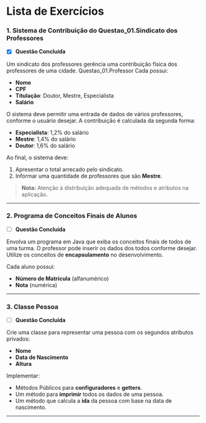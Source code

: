 # Lista de Exercícios

### 1. Sistema de Contribuição do Questao_01.Sindicato dos Professores
- [x] **Questão Concluída** <!-- Troque para [] quando não concluída -->

Um sindicato dos professores gerência uma contribuição física dos professores de uma cidade. Questao_01.Professor Cada possui:
- **Nome**
- **CPF**
- **Titulação**: Doutor, Mestre, Especialista
- **Salário**

O sistema deve permitir uma entrada de dados de vários professores, conforme o usuário desejar. A contribuição é calculada da segunda forma:
- **Especialista**: 1,2% do salário
- **Mestre**: 1,4% do salário
- **Doutor**: 1,6% do salário

Ao final, o sistema deve:
1. Apresentar o total arrecado pelo sindicato.
2. Informar uma quantidade de professores que são **Mestre**.

> **Nota:** Atenção à distribuição adequada de métodos e atributos na aplicação.

---

### 2. Programa de Conceitos Finais de Alunos
- [ ] **Questão Concluída**

Envolva um programa em Java que exiba os conceitos finais de todos de uma turma. O professor pode inserir os dados dos todos conforme desejar.  
Utilize os conceitos de **encapsulamento** no desenvolvimento.

Cada aluno possui:
- **Número de Matrícula** (alfanumérico)
- **Nota** (numérica)

---

### 3. Classe Pessoa
- [ ] **Questão Concluída**

Crie uma classe para representar uma pessoa com os segundos atributos privados:
- **Nome**
- **Data de Nascimento**
- **Altura**

Implementar:
- Métodos Públicos para **configuradores** e **getters**.
- Um método para **imprimir** todos os dados de uma pessoa.
- Um método que calcula a **ida** da pessoa com base na data de nascimento.

---
